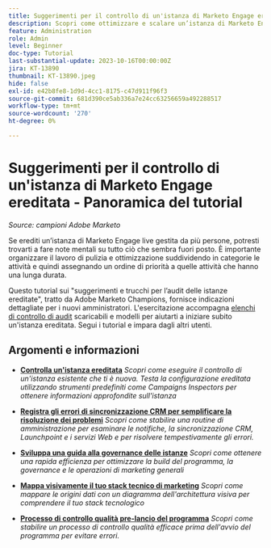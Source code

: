 ```yaml
---
title: Suggerimenti per il controllo di un'istanza di Marketo Engage ereditata
description: Scopri come ottimizzare e scalare un’istanza di Marketo Engage live che hai ereditato.
feature: Administration
role: Admin
level: Beginner
doc-type: Tutorial
last-substantial-update: 2023-10-16T00:00:00Z
jira: KT-13890
thumbnail: KT-13890.jpeg
hide: false
exl-id: e42b8fe8-1d9d-4cc1-8175-c47d911f96f3
source-git-commit: 681d390ce5ab336a7e24cc63256659a492288517
workflow-type: tm+mt
source-wordcount: '270'
ht-degree: 0%

---
```


# Suggerimenti per il controllo di un&#39;istanza di Marketo Engage ereditata - Panoramica del tutorial

*Source: campioni Adobe Marketo*

Se erediti un’istanza di Marketo Engage live gestita da più persone, potresti trovarti a fare note mentali su tutto ciò che sembra fuori posto. È importante organizzare il lavoro di pulizia e ottimizzazione suddividendo in categorie le attività e quindi assegnando un ordine di priorità a quelle attività che hanno una lunga durata.

Questo tutorial sui &quot;suggerimenti e trucchi per l’audit delle istanze ereditate&quot;, tratto da Adobe Marketo Champions, fornisce indicazioni dettagliate per i nuovi amministratori. L&#39;esercitazione accompagna [elenchi di controllo di audit](https://experienceleague.adobe.com/docs/marketo/using/getting-started-with-marketo/inheriting-a-marketo-engage-instance/where-to-start.html) scaricabili e modelli per aiutarti a iniziare subito un&#39;istanza ereditata. Segui i tutorial e impara dagli altri utenti. 

## Argomenti e informazioni

* **[Controlla un&#39;istanza ereditata](/help/tutorial-inherited-instance/audit-an-inherted-instance.md)**
  *Scopri come eseguire il controllo di un&#39;istanza esistente che ti è nuova. Testa la configurazione ereditata utilizzando strumenti predefiniti come Campaigns Inspectors per ottenere informazioni approfondite sull&#39;istanza*

* **[Registra gli errori di sincronizzazione CRM per semplificare la risoluzione dei problemi](/help/tutorial-inherited-instance/log-crm-sync-errors-for-easy-troubleshootig.md)**
  *Scopri come stabilire una routine di amministrazione per esaminare le notifiche, la sincronizzazione CRM, Launchpoint e i servizi Web e per risolvere tempestivamente gli errori.*

* **[Sviluppa una guida alla governance delle istanze](/help/tutorial-inherited-instance/develop-an-instance-governance-guide.md)**
  *Scopri come ottenere una rapida efficienza per ottimizzare la build del programma, la governance e le operazioni di marketing generali*

* **[Mappa visivamente il tuo stack tecnico di marketing](/help/tutorial-inherited-instance/create-a-visual-data-flow-diagram.md)**
  *Scopri come mappare le origini dati con un diagramma dell&#39;architettura visiva per comprendere il tuo stack tecnologico*

* **[Processo di controllo qualità pre-lancio del programma](/help/tutorial-inherited-instance/essential-program-pre-launch-qa.md)**
  *Scopri come stabilire un processo di controllo qualità efficace prima dell&#39;avvio del programma per evitare errori.*
